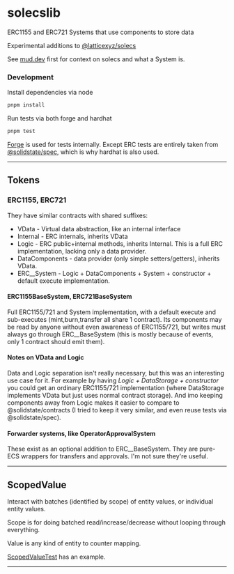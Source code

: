 # solecslib
ERC1155 and ERC721 Systems that use components to store data

Experimental additions to [@latticexyz/solecs](https://github.com/latticexyz/mud/tree/main/packages/solecs)

See [mud.dev](https://mud.dev/) first for context on solecs and what a System is.

### Development

Install dependencies via node

```bash
pnpm install
```

Run tests via both forge and hardhat

```bash
pnpm test
```

[Forge](https://book.getfoundry.sh/forge/writing-tests) is used for tests internally. Except ERC tests are entirely taken from [@solidstate/spec](https://github.com/solidstate-network/solidstate-solidity/tree/master/spec), which is why hardhat is also used.

----------

## Tokens

### ERC1155, ERC721

They have similar contracts with shared suffixes:
- VData - Virtual data abstraction, like an internal interface
- Internal - ERC internals, inherits VData
- Logic - ERC public+internal methods, inherits Internal. This is a full ERC implementation, lacking only a data provider.
- DataComponents - data provider (only simple setters/getters), inherits VData.
- ERC__System - Logic + DataComponents + System + constructor + default execute implementation.

#### ERC1155BaseSystem, ERC721BaseSystem
Full ERC1155/721 and System implementation, with a default execute and sub-executes (mint,burn,transfer all share 1 contract). Its components may be read by anyone without even awareness of ERC1155/721, but writes must always go through ERC__BaseSystem (this is mostly because of events, only 1 contract should emit them).

#### Notes on VData and Logic
Data and Logic separation isn't really necessary, but this was an interesting use case for it. For example by having *Logic + DataStorage + constructor* you could get an ordinary ERC1155/721 implementation (where DataStorage implements VData but just uses normal contract storage). And imo keeping components away from Logic makes it easier to compare to @solidstate/contracts (I tried to keep it very similar, and even reuse tests via @solidstate/spec).

#### Forwarder systems, like OperatorApprovalSystem
These exist as an optional addition to ERC__BaseSystem. They are pure-ECS wrappers for transfers and approvals. I'm not sure they're useful.

----------

## ScopedValue

Interact with batches (identified by scope) of entity values, or individual entity values.

Scope is for doing batched read/increase/decrease without looping through everything.

Value is any kind of entity to counter mapping.

[ScopedValueTest](contracts/test/scoped-value/ScopedValue.t.sol) has an example.

----------